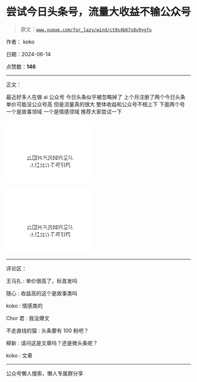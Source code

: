 # 尝试今日头条号，流量大收益不输公众号

> 原文：[`www.yuque.com/for_lazy/wind/ct9s4b67s8v9ygfu`](https://www.yuque.com/for_lazy/wind/ct9s4b67s8v9ygfu)

作者： koko

日期：2024-06-14

点赞数：**146**

* * *

正文：

最近好多人在做 ai 公众号 今日头条似乎被忽略掉了 上个月注册了两个今日头条 单价可能没公众号高 但是流量真的很大 整体收益和公众号不相上下 下面两个号
一个是故事领域 一个是情感领域 推荐大家尝试一下

![](img/308b2fd49cc971f876a99e9c65fea1b4.png)

![](img/78705a89ee8f7311ceb72837a435d39f.png)

* * *

评论区：

王马扎 : 单价很高了，标首发吗

随心 : 收益高的这个是故事类吗

koko : 情感类的

Chor 君 : 我没爆文

不走直线的猫 : 头条要有 100 粉吧？

柳新 : 请问这是文章吗？还是微头条呢？

koko : 文章

* * *

公众号懒人搜索，懒人专属群分享